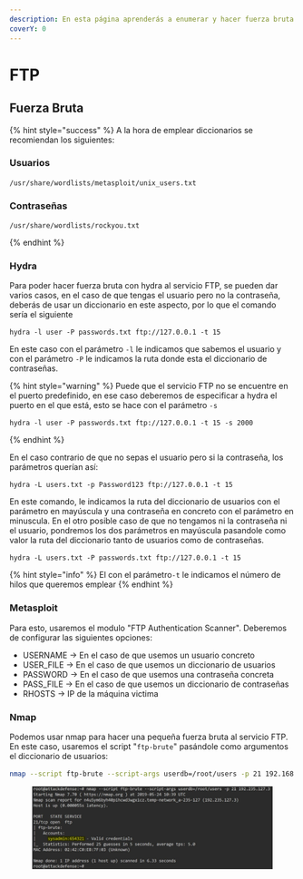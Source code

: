 ```yaml
---
description: En esta página aprenderás a enumerar y hacer fuerza bruta ante el servicio FTP
coverY: 0
---
```


# FTP

## Fuerza Bruta

{% hint style="success" %}
A la hora de emplear diccionarios se recomiendan los siguientes:

### Usuarios

```
/usr/share/wordlists/metasploit/unix_users.txt
```

### Contraseñas

```
/usr/share/wordlists/rockyou.txt
```
{% endhint %}

### Hydra

Para poder hacer fuerza bruta con hydra al servicio FTP, se pueden dar varios casos, en el caso de que tengas el usuario pero no la contraseña, deberás de usar un diccionario en este aspecto, por lo que el comando sería el siguiente

```
hydra -l user -P passwords.txt ftp://127.0.0.1 -t 15
```

En este caso con el parámetro `-l` le indicamos que sabemos el usuario y con el parámetro `-P` le indicamos la ruta donde esta el diccionario de contraseñas.

{% hint style="warning" %}
Puede que el servicio FTP no se encuentre en el puerto predefinido, en ese caso deberemos de especificar a hydra el puerto en el que está, esto se hace con el parámetro `-s`

```
hydra -l user -P passwords.txt ftp://127.0.0.1 -t 15 -s 2000
```
{% endhint %}

En el caso contrario de que no sepas el usuario pero si la contraseña, los parámetros querían así:

```
hydra -L users.txt -p Password123 ftp://127.0.0.1 -t 15
```

En este comando, le indicamos la ruta del diccionario de usuarios con el parámetro en mayúscula y una contraseña en concreto con el parámetro en minuscula. En el otro posible caso de que no tengamos ni la contraseña ni el usuario, pondremos los dos parámetros en mayúscula pasandole como valor la ruta del diccionario tanto de usuarios como de contraseñas.

```
hydra -L users.txt -P passwords.txt ftp://127.0.0.1 -t 15
```

{% hint style="info" %}
El con el parámetro`-t` le indicamos el número de hilos que queremos emplear
{% endhint %}

### Metasploit

Para esto, usaremos el modulo "FTP Authentication Scanner". Deberemos de configurar las siguientes opciones:

* USERNAME -> En el caso de que usemos un usuario concreto
* USER\_FILE -> En el caso de que usemos un diccionario de usuarios
* PASSWORD -> En el caso de que usemos una contraseña concreta
* PASS\_FILE -> En el caso de que usemos un diccionario de contraseñas
* RHOSTS -> IP de la máquina victima

### Nmap

Podemos usar nmap para hacer una pequeña fuerza bruta al servicio FTP. En este caso, usaremos el script "`ftp-brute`" pasándole como argumentos el diccionario de usuarios:

```bash
nmap --script ftp-brute --script-args userdb=/root/users -p 21 192.168.1.1
```

<figure><img src="../../.gitbook/assets/image (1) (1) (1).png" alt=""><figcaption></figcaption></figure>
